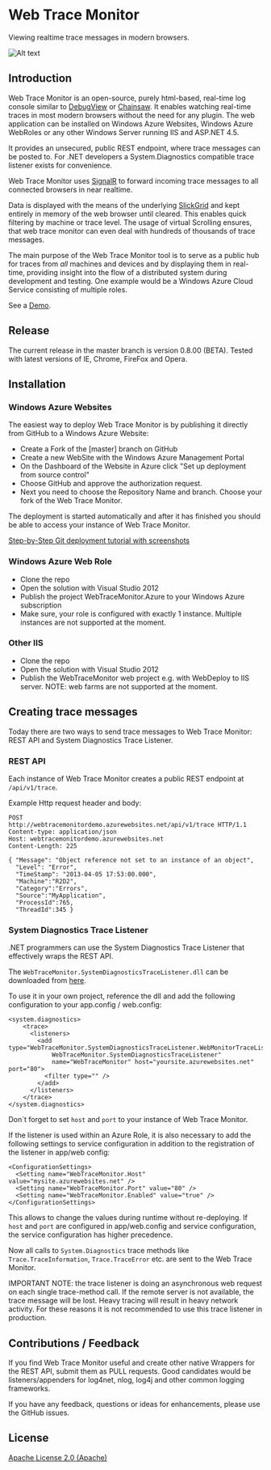 # Web Trace Monitor

Viewing realtime trace messages in modern browsers.

![Alt text](./doc/Screenshot.png)


## Introduction

Web Trace Monitor is an open-source, purely html-based, real-time log console similar to [DebugView] or [Chainsaw]. It enables watching real-time traces in most modern browsers without the need for any plugin. The web application can be installed on Windows Azure Websites, Windows Azure WebRoles or any other Windows Server running IIS and ASP.NET 4.5. 

It provides an unsecured, public REST endpoint, where trace messages can be posted to. For .NET developers a System.Diagnostics compatible trace listener exists for convenience. 

Web Trace Monitor uses [SignalR] to forward incoming trace messages to all connected browsers in near realtime.

Data is displayed with the means of the underlying [SlickGrid] and kept entirely in memory of the web browser until cleared. This enables quick filtering by machine or trace level. The usage of virtual Scrolling ensures, that web trace monitor can even deal with hundreds of thousands of trace messages.

The main purpose of the Web Trace Monitor tool is to serve as a public hub for traces from _all_ machines and devices and by displaying them in real-time, providing insight into the flow of a distributed system during development and testing. One example would be a Windows Azure Cloud Service  consisting of multiple roles.

See a [Demo].  

## Release

The current release in the master branch is version 0.8.00 (BETA). Tested with latest versions of IE, Chrome, FireFox and Opera. 

## Installation

### Windows Azure Websites

The easiest way to deploy Web Trace Monitor is by publishing it directly from GitHub to a Windows Azure Website:

+ Create a Fork of the [master] branch on GitHub
+ Create a new WebSite with the Windows Azure Management Portal 
+ On the Dashboard of the Website in Azure click "Set up deployment from source control"
+ Choose GitHub and approve the authorization request.
+ Next you need to choose the Repository Name and branch. Choose your fork of the Web Trace Monitor.

The deployment is started automatically and after it has finished you should be able to access your instance of Web Trace Monitor.

[Step-by-Step Git deployment tutorial with screenshots]


### Windows Azure Web Role

+ Clone the repo
+ Open the solution with Visual Studio 2012
+ Publish the project WebTraceMonitor.Azure to your Windows Azure subscription
+ Make sure, your role is configured with exactly 1 instance. Multiple instances are not supported at the moment.

### Other IIS

+ Clone the repo
+ Open the solution with Visual Studio 2012
+ Publish the WebTraceMonitor web project e.g. with WebDeploy to IIS server. NOTE: web farms are not supported at the moment.

## Creating trace messages

Today there are two ways to send trace messages to Web Trace Monitor: REST API and System Diagnostics Trace Listener.

### REST API

Each instance of Web Trace Monitor creates a public REST endpoint at `/api/v1/trace`. 

Example Http request header and body:

    POST
    http://webtracemonitordemo.azurewebsites.net/api/v1/trace HTTP/1.1
    Content-type: application/json
    Host: webtracemonitordemo.azurewebsites.net
    Content-Length: 225
  
    { "Message": "Object reference not set to an instance of an object", 
      "Level": "Error", 
      "TimeStamp": "2013-04-05 17:53:00.000", 
      "Machine":"R2D2", 
      "Category":"Errors", 
      "Source":"MyApplication", 
      "ProcessId":765, 
      "ThreadId":345 }
    

### System Diagnostics Trace Listener

.NET programmers can use the System Diagnostics Trace Listener that effectively wraps the REST API.

The `WebTraceMonitor.SystemDiagnosticsTraceListener.dll` can be downloaded from [here].

To use it in your own project, reference the dll and add the following configuration to your app.config / web.config: 

    <system.diagnostics>
        <trace>
          <listeners>
            <add type="WebTraceMonitor.SystemDiagnosticsTraceListener.WebMonitorTraceListener, 
                WebTraceMonitor.SystemDiagnosticsTraceListener" 
                name="WebTraceMonitor" host="yoursite.azurewebsites.net" port="80">
              <filter type="" />
            </add>
          </listeners>
        </trace>
    </system.diagnostics>

Don´t forget to set `host` and `port` to your instance of Web Trace Monitor. 

If the listener is used within an Azure Role, it is also necessary to add the following settings to service configuration in addition to the registration of the listener in app/web config:

    <ConfigurationSettings>
      <Setting name="WebTraceMonitor.Host" value="mysite.azurewebsites.net" />
      <Setting name="WebTraceMonitor.Port" value="80" />
      <Setting name="WebTraceMonitor.Enabled" value="true" />
    </ConfigurationSettings>

This allows to change the values during runtime without re-deploying. If `host` and `port` are configured in app/web.config and service configuration, the service configuration has higher precedence.


Now all calls to `System.Diagnostics` trace methods like `Trace.TraceInformation`, `Trace.TraceError` etc. are sent to the Web Trace Monitor.

IMPORTANT NOTE: the trace listener is doing an asynchronous web request on each single trace-method call. If the remote server is not available, the trace message will be lost. Heavy tracing will result in heavy network activity. For these reasons it is not recommended to use this trace listener in production. 



## Contributions / Feedback

If you find Web Trace Monitor useful and create other native Wrappers for the REST API, submit them as PULL requests. Good candidates would be listeners/appenders for log4net, nlog, log4j and other common logging frameworks.

If you have any feedback, questions or ideas for enhancements, please use the GitHub issues.

## License

[Apache License 2.0 (Apache)]


[SignalR]:http://signalr.net/
[SlickGrid]:https://github.com/mleibman/SlickGrid/
[Demo]:http://webtracemonitordemo.cloudapp.net/
[Apache License 2.0 (Apache)]:http://www.apache.org/licenses/LICENSE-2.0
[here]:https://github.com/berndku/webtracemonitor/blob/master/deploy/SystemDiagnosticsTraceListener/SystemDiagnosticsTraceListener.zip
[DebugView]:http://technet.microsoft.com/en-us/sysinternals/bb896647.aspx
[Chainsaw]:http://logging.apache.org/chainsaw/index.html
[Step-by-Step Git deployment tutorial with screenshots]:http://www.dotnetcurry.com/ShowArticle.aspx?ID=881

